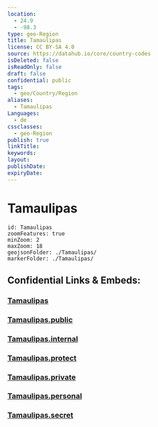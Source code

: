 ```yaml
---
location:
  - 24.9
  - -98.3
type: geo-Region
title: Tamaulipas
license: CC BY-SA 4.0
source: https://datahub.io/core/country-codes
isDeleted: false
isReadOnly: false
draft: false
confidential: public
tags:
  - geo/Country/Region
aliases:
  - Tamaulipas
Languages:
  - de
cssclasses:
  - geo-Region
publish: true
linkTitle:
keywords:
layout:
publishDate:
expiryDate:
---
```


# Tamaulipas

```leaflet
id: Tamaulipas
zoomFeatures: true 
minZoom: 2 
maxZoom: 18
geojsonFolder: ./Tamaulipas/
markerFolder: ./Tamaulipas/
```


## Confidential Links & Embeds: 

### [Tamaulipas](/_Standards/Earth/Continent/America~Central/Mexico/States~Mexico/Tamaulipas.md) 

### [Tamaulipas.public](/_public/Earth/Continent/America~Central/Mexico/States~Mexico/Tamaulipas.public.md) 

### [Tamaulipas.internal](/_internal/Earth/Continent/America~Central/Mexico/States~Mexico/Tamaulipas.internal.md) 

### [Tamaulipas.protect](/_protect/Earth/Continent/America~Central/Mexico/States~Mexico/Tamaulipas.protect.md) 

### [Tamaulipas.private](/_private/Earth/Continent/America~Central/Mexico/States~Mexico/Tamaulipas.private.md) 

### [Tamaulipas.personal](/_personal/Earth/Continent/America~Central/Mexico/States~Mexico/Tamaulipas.personal.md) 

### [Tamaulipas.secret](/_secret/Earth/Continent/America~Central/Mexico/States~Mexico/Tamaulipas.secret.md)

